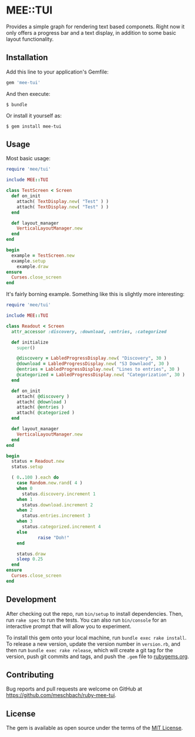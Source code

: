 # MEE::TUI

Provides a simple graph for rendering text based componets.  Right now it only offers a progress bar and a text display, in addition to some basic layout functionality.

## Installation

Add this line to your application's Gemfile:

```ruby
gem 'mee-tui'
```

And then execute:

    $ bundle

Or install it yourself as:

    $ gem install mee-tui

## Usage

Most basic usage:

```ruby
require 'mee/tui'

include MEE::TUI

class TestScreen < Screen
  def on_init
    attach( TextDisplay.new( "Test" ) ) 
    attach( TextDisplay.new( "Test" ) ) 
  end 

  def layout_manager
    VerticalLayoutManager.new
  end 
end

begin
  example = TestScreen.new
  example.setup
	example.draw
ensure
  Curses.close_screen
end
```

It's fairly borning example.  Something like this is slightly more interesting:

```ruby
require 'mee/tui'

include MEE::TUI

class Readout < Screen
  attr_accessor :discovery, :download, :entries, :categorized

  def initialize
    super()

    @discovery = LabledProgressDisplay.new( "Discovery", 30 )
    @download = LabledProgressDisplay.new( "S3 Downlaod", 30 )
    @entries = LabledProgressDisplay.new( "Lines to entries", 30 )
    @categorized = LabledProgressDisplay.new( "Categorization", 30 )
  end 

  def on_init
    attach( @discovery )
    attach( @download )
    attach( @entries )
    attach( @categorized )
  end 

  def layout_manager
    VerticalLayoutManager.new
  end 
end

begin
  status = Readout.new
  status.setup

  ( 0..100 ).each do
    case Random.new.rand( 4 ) 
    when 0
      status.discovery.increment 1 
    when 1
      status.download.increment 2
    when 2
      status.entries.increment 3 
    when 3
      status.categorized.increment 4 
    else
			raise "Doh!"
    end 

    status.draw
    sleep 0.25
  end 
ensure
  Curses.close_screen
end
```

## Development

After checking out the repo, run `bin/setup` to install dependencies. Then, run `rake spec` to run the tests. You can also run `bin/console` for an interactive prompt that will allow you to experiment.

To install this gem onto your local machine, run `bundle exec rake install`. To release a new version, update the version number in `version.rb`, and then run `bundle exec rake release`, which will create a git tag for the version, push git commits and tags, and push the `.gem` file to [rubygems.org](https://rubygems.org).

## Contributing

Bug reports and pull requests are welcome on GitHub at https://github.com/meschbach/ruby-mee-tui.

## License

The gem is available as open source under the terms of the [MIT License](http://opensource.org/licenses/MIT).
